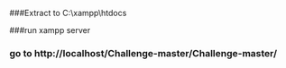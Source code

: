 ###Extract to C:\xampp\htdocs

###run xampp server

### go to http://localhost/Challenge-master/Challenge-master/
